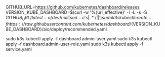 GITHUB_URL=https://github.com/kubernetes/dashboard/releases
VERSION_KUBE_DASHBOARD=$(curl -w '%{url_effective}' -I -L -s -S ${GITHUB_URL}/latest -o /dev/null | sed -e 's|.*/||')
sudo k3s kubectl create -f https://raw.githubusercontent.com/kubernetes/dashboard/${VERSION_KUBE_DASHBOARD}/aio/deploy/recommended.yaml

sudo k3s kubectl apply -f dashboard.admin-user.yaml
sudo k3s kubectl apply -f dashboard.admin-user-role.yaml
sudo k3s kubectl apply -f service.yaml
